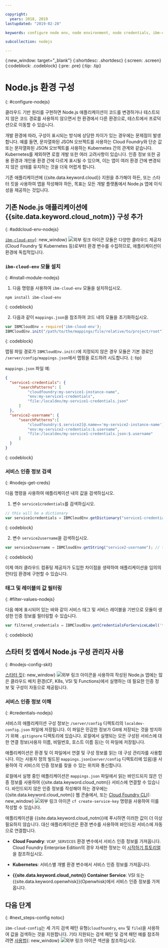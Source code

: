 ```yaml
---

copyright:
  years: 2018, 2019
lastupdated: "2019-02-28"

keywords: configure node env, node environment, node credentials, ibm-cloud-env node

subcollection: nodejs

---
```


{:new_window: target="_blank"}
{:shortdesc: .shortdesc}
{:screen: .screen}
{:codeblock: .codeblock}
{:pre: .pre}
{:tip: .tip}

# Node.js 환경 구성
{: #configure-nodejs}

클라우드 기반 원리를 구현하면 Node.js 애플리케이션이 코드를 변경하거나 테스트되지 않은 코드 경로를 사용하지 않으면서 한 환경에서 다른 환경으로, 테스트에서 프로덕션으로 이동할 수 있습니다.

개발 환경에 따라, 구성이 표시되는 방식에 상당한 차이가 있는 경우에는 문제점이 발생합니다. 예를 들면, 문자열화된 JSON 오브젝트를 사용하는 Cloud Foundry와 단순 값 또는 문자열화된 JSON 오브젝트를 사용하는 Kubernetes 간의 관계와 같습니다. Kubernetes를 제외하면 로컬 개발 또한 여러 고려사항이 있습니다. 인증 정보 또한 공용 환경과 개인용 환경 간에 다르게 표시될 수 있으며, 이는 앱이 여러 환경 간에 변경되지 않은 상태를 유지하는 것을 더욱 어렵게 합니다.

기존 애플리케이션에 {{site.data.keyword.cloud}} 지원을 추가해야 하든, 또는 스타터 킷을 사용하여 앱을 작성해야 하든, 목표는 모든 개발 플랫폼에서 Node.js 앱에 이식성을 제공하는 것입니다.

## 기존 Node.js 애플리케이션에 {{site.data.keyword.cloud_notm}} 구성 추가
{: #addcloud-env-nodejs}

[`ibm-cloud-env`](https://github.com/ibm-developer/ibm-cloud-env){: new_window} ![외부 링크 아이콘](../icons/launch-glyph.svg "외부 링크 아이콘") 모듈은 다양한 클라우드 제공자(Cloud Foundry 및 Kubernetes 등)로부터 환경 변수를 수집하므로, 애플리케이션이 환경에 독립적입니다.

### `ibm-cloud-env` 모듈 설치
{: #install-module-nodejs}

1. 다음 명령을 사용하여 `ibm-cloud-env` 모듈을 설치하십시오.
  ```
  npm install ibm-cloud-env
  ```
  {: codeblock}

2. 다음과 같이 `mappings.json`을 참조하여 코드 내의 모듈을 초기화하십시오.
  ```js
  var IBMCloudEnv = require('ibm-cloud-env');
  IBMCloudEnv.init("/path/to/the/mappings/file/relative/to/project/root");
  ```
  {: codeblock}

  맵핑 파일 경로가 `IBMCloudEnv.init()`에 지정되지 않은 경우 모듈은 기본 경로인 `/server/config/mappings.json`에서 맵핑을 로드하려 시도합니다.
  {: tip}

  `mappings.json` 파일 예:
  ```json
  {
    "service1-credentials": {
        "searchPatterns": [
            "cloudfoundry:my-service1-instance-name", 
            "env:my-service1-credentials", 
            "file:/localdev/my-service1-credentials.json" 
        ]
    },
    "service2-username": {
        "searchPatterns":[
            "cloudfoundry:$.service2[@.name=='my-service2-instance-name'].credentials.username",
            "env:my-service2-credentials:$.username",
            "file:/localdev/my-service1-credentials.json:$.username" 
        ]
    }
  }
  ```
  {: codeblock}

### 서비스 인증 정보 검색
{: #nodejs-get-creds}

다음 명령을 사용하여 애플리케이션 내의 값을 검색하십시오.

1. 변수 `service1credentials`를 검색하십시오.
  ```js
  // this will be a dictionary
  var service1credentials = IBMCloudEnv.getDictionary("service1-credentials");
  ```
  {: codeblock}

2. 변수 `service2username`을 검색하십시오.
  ```js
  var service2username = IBMCloudEnv.getString("service2-username"); // this will be a string
  ```
  {: codeblock}

이제 여러 클라우드 컴퓨팅 제공자가 도입한 차이점을 생략하여 애플리케이션을 임의의 런타임 환경에 구현할 수 있습니다.

### 태그 및 레이블의 값 필터링
{: #filter-values-nodejs}

다음 예에 표시되어 있는 바와 같이 서비스 태그 및 서비스 레이블을 기반으로 모듈이 생성한 인증 정보를 필터링할 수 있습니다.
```js
var filtered_credentials = IBMCloudEnv.getCredentialsForServiceLabel('tag', 'label', credentials)); // returns a Json with credentials for specified service tag and label
```
{: codeblock}

## 스타터 킷 앱에서 Node.js 구성 관리자 사용
{: #nodejs-config-skit}

[스타터 킷](https://cloud.ibm.com/developer/appservice/starter-kits/){: new_window} ![외부 링크 아이콘](../icons/launch-glyph.svg "외부 링크 아이콘")을 사용하여 작성된 Node.js 앱에는 많은 클라우드 배치 환경(CF, K8s, VSI 및 Functions)에서 실행하는 데 필요한 인증 정보 및 구성이 자동으로 제공됩니다.

### 서비스 인증 정보 이해
{: #credentials-nodejs}

서비스의 애플리케이션 구성 정보는 `/server/config` 디렉토리의 `localdev-config.json` 파일에 저장됩니다. 이 파일은 민감한 정보가 Git에 저장되는 것을 방지하기 위해 `.gitignore` 디렉토리에 있습니다. 로컬에서 실행되는 모든 구성된 서비스에 대한 연결 정보(사용자 이름, 비밀번호, 호스트 이름 등)는 이 파일에 저장됩니다.

애플리케이션은 환경 및 이 파일에서 연결 및 구성 정보를 읽는 데 구성 관리자를 사용합니다. 이는 사용자 정의 빌드된 `mappings.json`(`server/config` 디렉토리에 있음)을 사용하여 각 서비스의 인증 정보를 찾을 수 있는 위치와 통신합니다.

로컬에서 실행 중인 애플리케이션은 `mappings.json` 파일에서 읽는 바인드되지 않은 인증 정보를 사용하여 {{site.data.keyword.cloud_notm}} 서비스에 연결할 수 있습니다. 바인드되지 않은 인증 정보를 작성해야 하는 경우에는 {{site.data.keyword.cloud_notm}} 웹 콘솔에서, 또는 [Cloud Foundry CLI](https://docs.cloudfoundry.org/cf-cli/){: new_window} ![외부 링크 아이콘](../icons/launch-glyph.svg "외부 링크 아이콘") `cf create-service-key` 명령을 사용하여 이를 작성할 수 있습니다.

애플리케이션을 {{site.data.keyword.cloud_notm}}에 푸시하면 이러한 값이 더 이상 필요하지 않습니다. 대신 애플리케이션은 환경 변수를 사용하여 바인드된 서비스에 자동으로 연결합니다.

* **Cloud Foundry**: `VCAP_SERVICES` 환경 변수에서 서비스 인증 정보를 가져옵니다. Cloud Foundry Enterprise Edition의 경우 자세한 정보는 이 [시작하기 튜토리얼](/docs/cloud-foundry?topic=cloud-foundry-getting-started#getting-started)을 참조하십시오.

* **Kubernetes**: 서비스별 개별 환경 변수에서 서비스 인증 정보를 가져옵니다.

* **{{site.data.keyword.cloud_notm}} Container Service**: VSI 또는 {{site.data.keyword.openwhisk}}(Openwhisk)에서 서비스 인증 정보를 가져옵니다.

## 다음 단계
{: #next_steps-config notoc}

`ibm-cloud-config`는 세 가지 검색 패턴 유형(`cloudfoundry`, `env` 및 `file`)을 사용하여 값을 검색하는 것을 지원합니다. 기타 지원되는 검색 패턴 및 검색 패턴 예를 참조하려면 [사용법](https://github.com/ibm-developer/ibm-cloud-env#usage){: new_window} ![외부 링크 아이콘](../icons/launch-glyph.svg "외부 링크 아이콘") 섹션을 참조하십시오.
